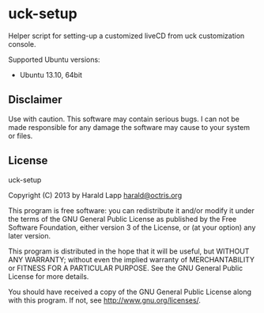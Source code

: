 # uck-setup

Helper script for setting-up a customized liveCD from uck customization console.

Supported Ubuntu versions:

* Ubuntu 13.10, 64bit

## Disclaimer

Use with caution. This software may contain serious bugs. I can not be made responsible for
any damage the software may cause to your system or files.

## License

uck-setup

Copyright (C) 2013 by Harald Lapp <harald@octris.org>

This program is free software: you can redistribute it and/or modify it under the terms of the GNU General Public License as published by the Free Software Foundation, either version 3 of the License, or (at your option) any later version.

This program is distributed in the hope that it will be useful, but WITHOUT ANY WARRANTY; without even the implied warranty of MERCHANTABILITY or FITNESS FOR A PARTICULAR PURPOSE. See the GNU General Public License for more details.

You should have received a copy of the GNU General Public License along with this program. If not, see <http://www.gnu.org/licenses/>.
